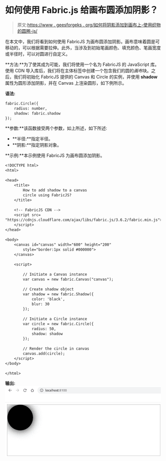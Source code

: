 # 如何使用 Fabric.js 给画布圆添加阴影？

> 原文:[https://www . geesforgeks . org/如何将阴影添加到画布上-使用织物的圆圈-js/](https://www.geeksforgeeks.org/how-to-add-shadow-to-a-canvas-circle-using-fabric-js/)

在本文中，我们将看到如何使用 FabricJS 为画布圆添加阴影。画布意味着圆是可移动的，可以根据需要拉伸。此外，当涉及到初始笔画颜色、填充颜色、笔画宽度或半径时，可以对圆进行自定义。

**方法:**为了使其成为可能，我们将使用一个名为 FabricJS 的 JavaScript 库。使用 CDN 导入库后，我们将在主体标签中创建一个包含我们的圆的*画布*块。之后，我们将初始化 FabricJS 提供的 Canvas 和 Circle 的实例，并使用 **shadow** 属性为圆形添加阴影，并在 Canvas 上渲染圆形，如下例所示。

**语法:**

```
fabric.Circle({
    radius: number,
    shadow: fabric.shadow
}); 
```

**参数:**该函数接受两个参数，如上所述，如下所述:

*   **半径:**指定半径。
*   **阴影:**指定阴影对象。

**示例:**本示例使用 FabricJS 为画布圆添加阴影。

```
<!DOCTYPE html>
<html>

<head>
    <title> 
        How to add shadow to a canvas
        circle using FabricJS? 
    </title>

    <!-- FabricJS CDN -->
    <script src=
"https://cdnjs.cloudflare.com/ajax/libs/fabric.js/3.6.2/fabric.min.js">
    </script>
</head>

<body>
    <canvas id="canvas" width="600" height="200" 
        style="border:1px solid #000000">
    </canvas>

    <script>

        // Initiate a Canvas instance
        var canvas = new fabric.Canvas("canvas");

        // Create shadow object
        var shadow = new fabric.Shadow({
            color: 'black',
            blur: 30
        });

        // Initiate a Circle instance
        var circle = new fabric.Circle({
            radius: 50,
            shadow: shadow
        });

        // Render the circle in canvas
        canvas.add(circle);
    </script>
</body>

</html>
```

**输出:**
![](img/4b01aec66112778332711db0493a99f6.png)